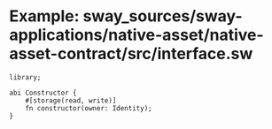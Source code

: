 # Example: sway_sources/sway-applications/native-asset/native-asset-contract/src/interface.sw

```sway
library;

abi Constructor {
    #[storage(read, write)]
    fn constructor(owner: Identity);
}

```
